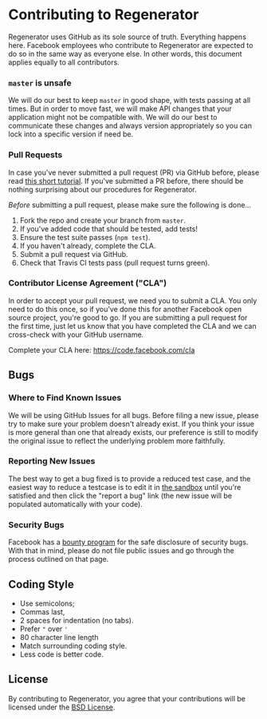 # Contributing to Regenerator

Regenerator uses GitHub as its sole source of truth. Everything happens
here. Facebook employees who contribute to Regenerator are expected to do
so in the same way as everyone else. In other words, this document applies
equally to all contributors.

### `master` is unsafe

We will do our best to keep `master` in good shape, with tests passing at
all times. But in order to move fast, we will make API changes that your
application might not be compatible with. We will do our best to
communicate these changes and always version appropriately so you can lock
into a specific version if need be.

### Pull Requests

In case you've never submitted a pull request (PR) via GitHub before,
please read [this short
tutorial](https://help.github.com/articles/creating-a-pull-request). If
you've submitted a PR before, there should be nothing surprising about our
procedures for Regenerator.

*Before* submitting a pull request, please make sure the following is done…

1. Fork the repo and create your branch from `master`.
2. If you've added code that should be tested, add tests!
3. Ensure the test suite passes (`npm test`).
4. If you haven't already, complete the CLA.
5. Submit a pull request via GitHub.
6. Check that Travis CI tests pass (pull request turns green).

### Contributor License Agreement ("CLA")

In order to accept your pull request, we need you to submit a CLA. You
only need to do this once, so if you've done this for another Facebook
open source project, you're good to go. If you are submitting a pull
request for the first time, just let us know that you have completed the
CLA and we can cross-check with your GitHub username.

Complete your CLA here: <https://code.facebook.com/cla>

## Bugs

### Where to Find Known Issues

We will be using GitHub Issues for all bugs. Before filing a new issue,
please try to make sure your problem doesn't already exist. If you think
your issue is more general than one that already exists, our preference is
still to modify the original issue to reflect the underlying problem more
faithfully.

### Reporting New Issues

The best way to get a bug fixed is to provide a reduced test case, and the
easiest way to reduce a testcase is to edit it in [the
sandbox](http://facebook.github.io/regenerator/) until you're satisfied
and then click the "report a bug" link (the new issue will be populated
automatically with your code).

### Security Bugs

Facebook has a [bounty program](https://www.facebook.com/whitehat/) for
the safe disclosure of security bugs. With that in mind, please do not
file public issues and go through the process outlined on that page.

## Coding Style

* Use semicolons;
* Commas last,
* 2 spaces for indentation (no tabs).
* Prefer `"` over `'`
* 80 character line length
* Match surrounding coding style.
* Less code is better code.

## License

By contributing to Regenerator, you agree that your contributions will be
licensed under the [BSD License](LICENSE).
